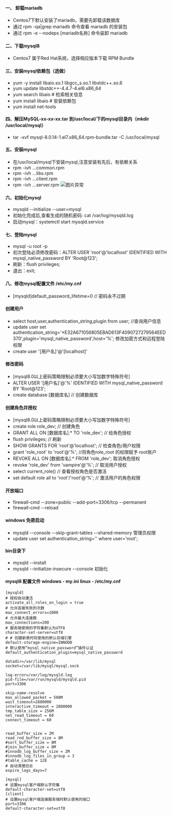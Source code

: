 
####  一、 卸载mariadb
-   Centos7下默认安装了mariadb，需要先卸载该数据库
-   通过 rpm -qa|grep mariadb 命令查看 mariadb 的安装包
-   通过 rpm -e  --nodeps [mariadb名称] 命令装卸 mariadb

####  二、下载mysql8
-   Centos7 属于Red Hat系统，选择相应版本下载 RPM Bundle

####  三、安装mysql依赖包（选做）
-   yum -y install libaio.so.1 libgcc_s.so.1 libstdc++.so.6
-   yum update libstdc++-4.4.7-4.el6.x86_64
-   yum search libaio # 检索相关信息
-   yum install libaio # 安装依赖包
-   yum install net-tools

####  四、解压MySQL-xx-xx-xx.tar 到/usr/local/下的mysql目录内（mkdir /usr/local/mysql）
-   tar -xvf mysql-8.0.14-1.el7.x86_64.rpm-bundle.tar -C /usr/local/mysql

####  五、安装mysql
-   在/usr/local/mysql下安装mysql,注意安装有先后，有依赖关系
-   rpm -ivh …common.rpm
-   rpm -ivh …libs.rpm
-   rpm -ivh …client.rpm
-   rpm -ivh …server.rpm
![图片异常](https://img-blog.csdn.net/20180531135622183?watermark/2/text/aHR0cHM6Ly9ibG9nLmNzZG4ubmV0L3dqeF9qYXNpbg==/font/5a6L5L2T/fontsize/400/fill/I0JBQkFCMA==/dissolve/70)

####  六、初始化mysql
-   mysqld --initialize --user=mysql
-   初始化完成后,查看生成的随机密码: cat /var/log/mysqld.log
-   启动mysql：systemctl start mysqld.service

####  七、登陆mysql
-   mysql -u root -p
-   初次登陆必须修改密码：ALTER USER 'root'@'localhost' IDENTIFIED WITH mysql_native_password BY 'Root@123';
-   刷新：flush privileges;    
-   退出：exit;

####  八、修改mysql配置文件 /etc/my.cnf
-  [mysqld]default_password_lifetime=0   // 密码永不过期

####  创建用户
-   select host,user,authentication_string,plugin from user;  //查询用户信息
-   update user set authentication_string='*E32A671056805EBAD613F4090727279564EED370',plugin='mysql_native_password',host='%';  修改加密方式和远程登陆权限
-   create user '[用户名]'@'[localhost]'

#### 修改密码
-  [mysql8.0以上密码策略限制必须要大小写加数字特殊符号]  
-  ALTER USER '[用户名]'@'%' IDENTIFIED WITH mysql_native_password BY 'Root@123';
-  create database [数据库名]  // 创建数据库


#### 创建角色并授权
-  [mysql8.0以上密码策略限制必须要大小写加数字特殊符号]  
-  create role role_dev;   // 创建角色
-  GRANT ALL ON [数据库名].* TO 'role_dev';   // 给角色授权
-  flush privileges;    // 刷新
-  SHOW GRANTS FOR 'root'@'localhost';  // 检查角色/用户权限  
-  grant 'role_root' to 'root'@'%';   //将角色role_root 的权限赋予 root账户
-  REVOKE ALL ON [数据库名].* FROM 'role_dev';    取消角色授权
-  revoke 'role_dev' from 'vampire'@'%';       // 取消用户授权
-  select current_role()    // 查看授权角色是否激活
-  set default role all to 'root'/'root'@'%';         // 激活用户的角色权限


####  开放端口
-   firewall-cmd --zone=public --add-port=3306/tcp --permanent
-   firewall-cmd --reload

####  windows 免密启动
-   mysqld --console --skip-grant-tables --shared-memory   管理员权限
-   update user set authentication_string='' where user='root';

####  bin目录下
-   mysqld --install
-   mysqld --initialize-insecure --console    初始化


####  mysql8  配置文件  windows - my.ini   linux - /etc/my.cnf
```text
[mysqld]
# 授权自动激活
activate_all_roles_on_login = true
# 允许连接失败的次数
max_connect_errors=1000
# 允许最大连接数
max_connections=200
# 服务端使用的字符集默认为UTF8
character-set-server=utf8
# # 创建新表时将使用的默认存储引擎
default-storage-engine=INNODB
# 默认使用“mysql_native_password”插件认证
default_authentication_plugin=mysql_native_password

datadir=/var/lib/mysql
socket=/var/lib/mysql/mysql.sock

log-error=/var/log/mysqld.log
pid-file=/var/run/mysqld/mysqld.pid
port=3306

skip-name-resolve
max_allowed_packet = 500M
wait_timeout=2880000
interactive_timeout = 2880000
tmp_table_size = 256M
net_read_timeout = 60
connect_timeout = 60


read_buffer_size = 2M
read_rnd_buffer_size = 8M
#sort_buffer_size = 8M
#join_buffer_size = 8M
#innodb_log_buffer_size = 2M
#innodb_log_files_in_group = 3
#table_cache = 128
# 自动清理日志
expire_logs_days=7

[mysql]
# 设置mysql客户端默认字符集
default-character-set=utf8
[client]
# 设置mysql客户端连接服务端时默认使用的端口
port=3306
default-character-set=utf8

```




